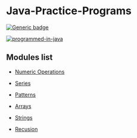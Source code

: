 # Java-Practice-Programs

[![Generic badge](https://img.shields.io/badge/Program%20Count-1-brightgreen.svg)](https://shields.io/)

[![programmed-in-java](https://img.shields.io/badge/Programmed%20using-Java-red.svg)]()

## Modules list

* [Numeric Operations](/Numeric&#32;Operations/)
* [Series](/Series/)

* [Patterns](/Patterns/)

* [Arrays](/Arrays/)

* [Strings](/String&#32;Operations/)

* [Recusion](/Recursion/)
